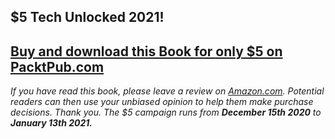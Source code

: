## $5 Tech Unlocked 2021!
[Buy and download this Book for only $5 on PacktPub.com](https://www.packtpub.com/product/spring-security-3-x-cookbook/9781782167525)
-----
*If you have read this book, please leave a review on [Amazon.com](https://www.amazon.com/gp/product/1782167528).     Potential readers can then use your unbiased opinion to help them make purchase decisions. Thank you. The $5 campaign         runs from __December 15th 2020__ to __January 13th 2021.__*

